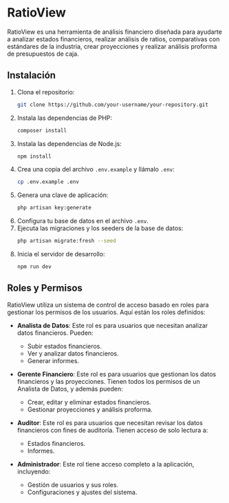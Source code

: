 # RatioView

RatioView es una herramienta de análisis financiero diseñada para ayudarte a analizar estados financieros, realizar análisis de ratios, comparativas con estándares de la industria, crear proyecciones y realizar análisis proforma de presupuestos de caja.

## Instalación

1.  Clona el repositorio:
    ```bash
    git clone https://github.com/your-username/your-repository.git
    ```
2.  Instala las dependencias de PHP:
    ```bash
    composer install
    ```
3.  Instala las dependencias de Node.js:
    ```bash
    npm install
    ```
4.  Crea una copia del archivo `.env.example` y llámalo `.env`:
    ```bash
    cp .env.example .env
    ```
5.  Genera una clave de aplicación:
    ```bash
    php artisan key:generate
    ```
6.  Configura tu base de datos en el archivo `.env`.
7.  Ejecuta las migraciones y los seeders de la base de datos:
    ```bash
    php artisan migrate:fresh --seed
    ```
8.  Inicia el servidor de desarrollo:
    ```bash
    npm run dev
    ```

## Roles y Permisos

RatioView utiliza un sistema de control de acceso basado en roles para gestionar los permisos de los usuarios. Aquí están los roles definidos:

*   **Analista de Datos**: Este rol es para usuarios que necesitan analizar datos financieros. Pueden:
    *   Subir estados financieros.
    *   Ver y analizar datos financieros.
    *   Generar informes.

*   **Gerente Financiero**: Este rol es para usuarios que gestionan los datos financieros y las proyecciones. Tienen todos los permisos de un Analista de Datos, y además pueden:
    *   Crear, editar y eliminar estados financieros.
    *   Gestionar proyecciones y análisis proforma.

*   **Auditor**: Este rol es para usuarios que necesitan revisar los datos financieros con fines de auditoría. Tienen acceso de solo lectura a:
    *   Estados financieros.
    *   Informes.

*   **Administrador**: Este rol tiene acceso completo a la aplicación, incluyendo:
    *   Gestión de usuarios y sus roles.
    *   Configuraciones y ajustes del sistema.
